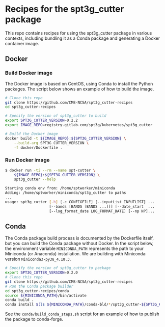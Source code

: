 Recipes for the spt3g_cutter package
==============================================

This repo contains recipes for using the spt3g_cutter package in various contexts, including bundling it as a Conda package and generating a Docker container image.

Docker
------------------

### Build Docker image

The Docker image is based on CentOS, using Conda to install the Python packages. The script below shows an example of how to build the image.

```bash
# Clone this repo
git clone https://github.com/CMB-NCSA/spt3g_cutter-recipes
cd spt3g_cutter-recipes

# Specify the version of spt3g_cutter to build
export SPT3G_CUTTER_VERSION=0.2.2
export IMAGE_REPO=registry.gitlab.com/spt3g/kubernetes/spt3g_cutter

# Build the Docker image
docker build -t ${IMAGE_REPO}:${SPT3G_CUTTER_VERSION} \
    --build-arg SPT3G_CUTTER_VERSION \
    -f docker/Dockerfile .
```

### Run Docker image

```bash
$ docker run -ti --rm --name spt-cutter \
    ${IMAGE_REPO}:${SPT3G_CUTTER_VERSION} \
    spt3g_cutter --help

Starting conda env from: /home/sptworker/miniconda
Adding: /home/sptworker/miniconda/spt3g_cutter to paths
...
usage: spt3g_cutter [-h] [-c CONFIGFILE] [--inputList INPUTLIST] ...
                    [--bands [BANDS [BANDS ...]]] [--date_start  ...
                    [--log_format_date LOG_FORMAT_DATE] [--np NP]...
```

Conda
------------------

The Conda package build process is documented by the Dockerfile itself, but you can build the Conda package without Docker. In the script below, the environment variable `MINICONDA_PATH` represents the path to your Miniconda (or Anaconda) installation. We are building with Miniconda version `Miniconda3-py38_4.10.3`.

```bash
# Specify the version of spt3g_cutter to package
export SPT3G_CUTTER_VERSION=0.2.0
# Clone this repo
git clone https://github.com/CMB-NCSA/spt3g_cutter-recipes
# Run the Conda package builder
cd spt3g_cutter-recipes/conda
source ${MINICONDA_PATH}/bin/activate
conda build .
conda install $(ls ${MINICONDA_PATH}/conda-bld/*/spt3g_cutter-${SPT3G_CUTTER_VERSION}*.tar.bz2)
```

See the `conda/build_conda_steps.sh` script for an example of how to publish the package to conda-forge.
